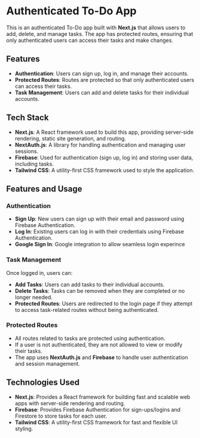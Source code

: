# Authenticated To-Do App

This is an authenticated To-Do app built with **Next.js** that allows users to add, delete, and manage tasks. The app has protected routes, ensuring that only authenticated users can access their tasks and make changes.

## Features

- **Authentication**: Users can sign up, log in, and manage their accounts.
- **Protected Routes**: Routes are protected so that only authenticated users can access their tasks.
- **Task Management**: Users can add and delete tasks for their individual accounts.

## Tech Stack

- **Next.js**: A React framework used to build this app, providing server-side rendering, static site generation, and routing.
- **NextAuth.js**: A library for handling authentication and managing user sessions.
- **Firebase**: Used for authentication (sign up, log in) and storing user data, including tasks.
- **Tailwind CSS**: A utility-first CSS framework used to style the application.

## Features and Usage

### Authentication

- **Sign Up**: New users can sign up with their email and password using Firebase Authentication.
- **Log In**: Existing users can log in with their credentials using Firebase Authentication.
- **Google Sign In**: Google integration to allow seamless login experince 

### Task Management

Once logged in, users can:

- **Add Tasks**: Users can add tasks to their individual accounts.
- **Delete Tasks**: Tasks can be removed when they are completed or no longer needed.
- **Protected Routes**: Users are redirected to the login page if they attempt to access task-related routes without being authenticated.

### Protected Routes

- All routes related to tasks are protected using authentication.
- If a user is not authenticated, they are not allowed to view or modify their tasks.
- The app uses **NextAuth.js** and **Firebase** to handle user authentication and session management.

## Technologies Used

- **Next.js**: Provides a React framework for building fast and scalable web apps with server-side rendering and routing.
- **Firebase**: Provides Firebase Authentication for sign-ups/logins and Firestore to store tasks for each user.
- **Tailwind CSS**: A utility-first CSS framework for fast and flexible UI styling.
